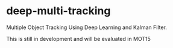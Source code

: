 # deep-multi-tracking
Multiple Object Tracking Using Deep Learning and Kalman Filter. 

This is still in development and will be evaluated in MOT15 

